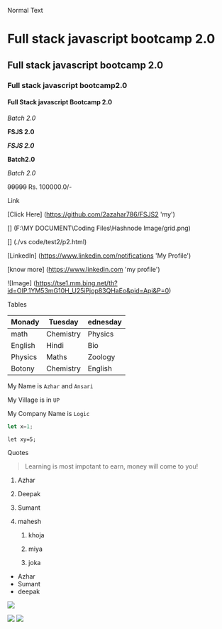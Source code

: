 Normal Text
# Full stack javascript bootcamp 2.0
## Full stack javascript bootcamp 2.0
### Full stack javascript bootcamp2.0
#### Full Stack javascript Bootcamp 2.0
_Batch 2.0_

__FSJS 2.0__

___FSJS 2.0___

**Batch2.0**

*Batch 2.0*

~~99999~~  Rs. 100000.0/-

Link

[Click Here] (https://github.com/2azahar786/FSJS2 'my')

[] (F:\MY DOCUMENT\Coding Files\Hashnode Image/grid.png)

[] (./vs code/test2/p2.html)

[LinkedIn] (https://www.linkedin.com/notifications 'My Profile')

[know more] (https://www.linkedin.com 'my profile')

![Image] (https://tse1.mm.bing.net/th?id=OIP.1YM53mG10H_U25iPjop83QHaEo&pid=Api&P=0)

Tables

|Monady|Tuesday|ednesday|
|------|-------|--------|
|math|Chemistry|Physics|
|English|Hindi|Bio|
|Physics|Maths|Zoology|
|Botony|Chemistry|English|


My Name is `Azhar` and `Ansari`

My Village is in `UP`

My Company Name is `Logic`

```javascript
let x=1;
```

```html
let xy=5;
```

Quotes
> Learning is most impotant to earn, money will come to you!

1. Azhar

1. Deepak

2. Sumant

4. mahesh
   
    1. khoja

    1. miya

    2. joka


  - Azhar
  - Sumant
  - deepak

  

  ![](https://img.shields.io/badge/Topic-Javascript-yellow)  

![](https://img.shields.io/badge/Topic-Fullstack-yellowgreen)
![](https://img.shields.io/badge/Logo-My%20Company-green)

